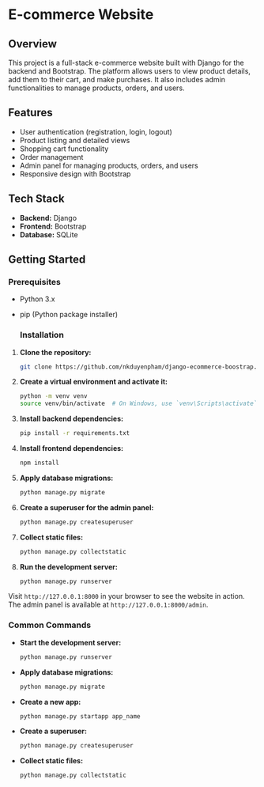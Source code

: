 # E-commerce Website

## Overview

This project is a full-stack e-commerce website built with Django for the backend and Bootstrap. The platform allows users to view product details, add them to their cart, and make purchases. It also includes admin functionalities to manage products, orders, and users.

## Features

- User authentication (registration, login, logout)
- Product listing and detailed views
- Shopping cart functionality
- Order management
- Admin panel for managing products, orders, and users
- Responsive design with Bootstrap

## Tech Stack

- **Backend:** Django
- **Frontend:** Bootstrap
- **Database:** SQLite

## Getting Started

### Prerequisites

- Python 3.x
- pip (Python package installer)

  ### Installation

1. **Clone the repository:**
    ```bash
    git clone https://github.com/nkduyenpham/django-ecommerce-boostrap.git

2. **Create a virtual environment and activate it:**
    ```bash
    python -m venv venv
    source venv/bin/activate  # On Windows, use `venv\Scripts\activate`
    ```

3. **Install backend dependencies:**
    ```bash
    pip install -r requirements.txt
    ```

4. **Install frontend dependencies:**
    ```bash
    npm install
    ```

5. **Apply database migrations:**
    ```bash
    python manage.py migrate
    ```

6. **Create a superuser for the admin panel:**
    ```bash
    python manage.py createsuperuser
    ```

7. **Collect static files:**
    ```bash
    python manage.py collectstatic
    ```

8. **Run the development server:**
    ```bash
    python manage.py runserver
    ```

Visit `http://127.0.0.1:8000` in your browser to see the website in action. The admin panel is available at `http://127.0.0.1:8000/admin`.

  
### Common Commands

- **Start the development server:**
    ```bash
    python manage.py runserver
    ```

- **Apply database migrations:**
    ```bash
    python manage.py migrate
    ```

- **Create a new app:**
    ```bash
    python manage.py startapp app_name
    ```

- **Create a superuser:**
    ```bash
    python manage.py createsuperuser
    ```

- **Collect static files:**
    ```bash
    python manage.py collectstatic
    ```


